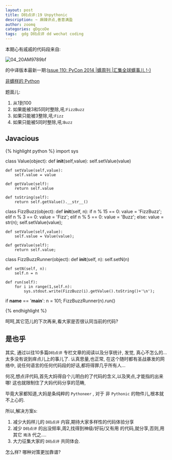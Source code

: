 ```yaml
---
layout: post
title: D码点评:19 Unpythonic
description: ~ 麻辣评点,善意满盈
author: zoomq
categories: gDgcoDe
tags:  gdg D码点评 dd wechat coding
---
```



本期心有戚戚的代码段来自:

![04_20AM9789bf](https://gallery.mailchimp.com/9735795484d2e4c204da82a29/images/Image_202014_01_22_20at_2010.45.04_20AM9789bf.png)

的中译版本最新一期:[Issue 110: PyCon 2014 |蠎周刊 |汇集全球蠎事儿 !-)](http://weekly.pychina.org/issue/issue-110.html)

[非蠎样的 Python](http://skien.cc/blog/2014/04/09/unpythonic-python/)

<!--more-->

题面儿:

1. 从1到100
1. 如果能被3和5同时整除,吼:`FizzBuzz`
1. 如果只能被3整除,吼:`Fizz`
1. 如果只能被5同时整除,吼:`Buzz`


## Javacious

{% highlight python %}
import sys

class Value(object):
    def __init__(self,value):
        self.setValue(value)

    def setValue(self,value):
        self.value = value

    def getValue(self):
        return self.value

    def toString(self):
        return self.getValue().__str__()

class FizzBuzz(object):
    def __init__(self, n):
        if n % 15 == 0:
            value = 'FizzBuzz';
        elif n % 3 == 0:
            value = 'Fizz';
        elif n % 5 == 0:
            value = 'Buzz';
        else:
            value = str(n);
        self.setValue(value);

    def setValue(self,value):
        self.value = Value(value);

    def getValue(self):
        return self.value;

class FizzBuzzRunner(object):
    def __init__(self, n):
        self.setN(n)

    def setN(self, n):
        self.n = n

    def run(self):
        for i in range(1,self.n):
            sys.stdout.write(FizzBuzz(i).getValue().toString()+'\n');

if __name__ == '__main__':
    n = 101;
    FizzBuzzRunner(n).run()

{% endhighlight %}


呵呵,其它范儿的下次再来,看大家是否很认同当前的代码?

## 是也乎

其实, 通过以往10多篇`D码点评` 专栏文章的阅读以及分享统计,
发觉, 真心不怎么的...太多没有说到痒点儿上的事儿了.
认真思量,也正常,
在这个随时都有圣战暴发的网络中,
说任何语言的任何代码段的好话,都将得罪几乎所有人...

何况,想点评代码,首先大妈得自个儿明白的了代码的含义,以及笑点,才能指的出来哪!
这也就限制住了大妈代码分享的范畴,

毕竟大家都知道,大妈是条纯粹的 `Pythoneer` ,
对于 非 `Pythonic` 的物件儿,根本就不上心的.

所以,解决方案s:

1. 减少大妈样儿的 `D码点评` 内容,期待大家多样性的代码体验分享
2. 减少 `D码点评` 的出没频率,周2,找得到神级/好玩/又有用 的代码,就分享,否则,用其它 `鳮汤` 代之....
3. 大力征集大家的 `D码点评` 共同体会.

怎么样? 哪种对策更加靠谱?

